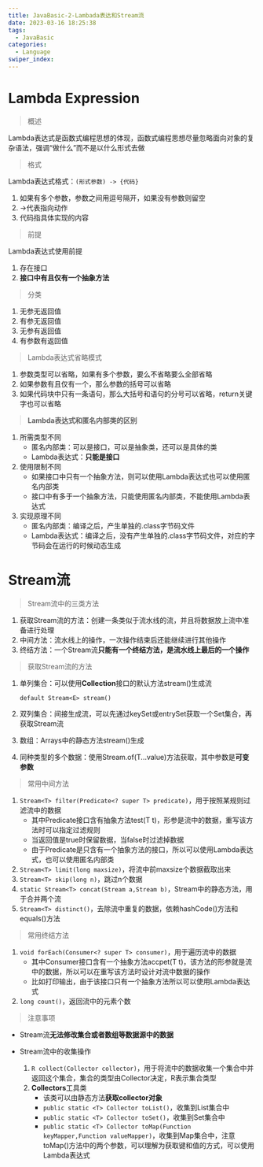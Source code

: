 ```yaml
---
title: JavaBasic-2-Lambada表达和Stream流
date: 2023-03-16 18:25:38
tags: 
  - JavaBasic
categories: 
  - Language
swiper_index: 
---
```


# Lambda Expression
> 概述

Lambda表达式是函数式编程思想的体现，函数式编程思想尽量忽略面向对象的复杂语法，强调“做什么”而不是以什么形式去做

> 格式

Lambda表达式格式：`(形式参数) -> {代码}`

1. 如果有多个参数，参数之间用逗号隔开，如果没有参数则留空
2. ->代表指向动作
3. 代码指具体实现的内容

> 前提

Lambda表达式使用前提

1. 存在接口
2. **接口中有且仅有一个抽象方法**

> 分类

1. 无参无返回值
2. 有参无返回值
3. 无参有返回值
4. 有参数有返回值

> Lambda表达式省略模式

1. 参数类型可以省略，如果有多个参数，要么不省略要么全部省略
2. 如果参数有且仅有一个，那么参数的括号可以省略
3. 如果代码块中只有一条语句，那么大括号和语句的分号可以省略，return关键字也可以省略

> **Lambda表达式和匿名内部类的区别**

1. 所需类型不同
   * 匿名内部类：可以是接口，可以是抽象类，还可以是具体的类
   * Lambda表达式：**只能是接口**
2. 使用限制不同
   * 如果接口中只有一个抽象方法，则可以使用Lambda表达式也可以使用匿名内部类
   * 接口中有多于一个抽象方法，只能使用匿名内部类，不能使用Lambda表达式
3. 实现原理不同
   * 匿名内部类：编译之后，产生单独的.class字节码文件
   * Lambda表达式：编译之后，没有产生单独的.class字节码文件，对应的字节码会在运行的时候动态生成

# Stream流

> Stream流中的三类方法

1. 获取Stream流的方法：创建一条类似于流水线的流，并且将数据放上流中准备进行处理
2. 中间方法：流水线上的操作，一次操作结束后还能继续进行其他操作
3. 终结方法：一个Stream流**只能有一个终结方法，是流水线上最后的一个操作**

> 获取Stream流的方法

1. 单列集合：可以使用**Collection**接口的默认方法stream()生成流

   `default Stream<E> stream()`

2. 双列集合：间接生成流，可以先通过keySet或entrySet获取一个Set集合，再获取Stream流

3. 数组：Arrays中的静态方法stream()生成

4. 同种类型的多个数据：使用Stream.of(T...value)方法获取，其中参数是**可变参数**

> 常用中间方法

1. `Stream<T> filter(Predicate<? super T> predicate)`，用于按照某规则过滤流中的数据
   * 其中Predicate接口含有抽象方法test(T t)，形参是流中的数据，重写该方法时可以指定过滤规则
   * 当返回值是true时保留数据，当false时过滤掉数据
   * 由于Predicate是只含有一个抽象方法的接口，所以可以使用Lambda表达式，也可以使用匿名内部类
2. `Stream<T> limit(long maxsize)`，将流中前maxsize个数据截取出来
3. `Stream<T> skip(long n)`，跳过n个数据
4. `static Stream<T> concat(Stream a,Stream b)`，Stream中的静态方法，用于合并两个流
5. `Stream<T> distinct()`，去除流中重复的数据，依赖hashCode()方法和equals()方法

> 常用终结方法

1. `void forEach(Consumer<? super T> consumer)`，用于遍历流中的数据
   * 其中Consumer接口含有一个抽象方法accpet(T t)，该方法的形参就是流中的数据，所以可以在重写该方法时设计对流中数据的操作
   * 比如打印输出，由于该接口只有一个抽象方法所以可以使用Lambda表达式
2. `long count()`，返回流中的元素个数

> 注意事项

* Stream流**无法修改集合或者数组等数据源中的数据**

* Stream流中的收集操作

  1. `R collect(Collector collector)`，用于将流中的数据收集一个集合中并返回这个集合，集合的类型由Collector决定，R表示集合类型
  2. **Collectors**工具类
     * 该类可以由静态方法**获取collector对象**
     * `public static <T> Collector toList()`，收集到List集合中
     * `public static <T> Collector toSet()`，收集到Set集合中
     * `public static <T> Collector toMap(Function keyMapper,Function valueMapper)`，收集到Map集合中，注意toMap()方法中的两个参数，可以理解为获取键和值的方式，可以使用Lambda表达式
